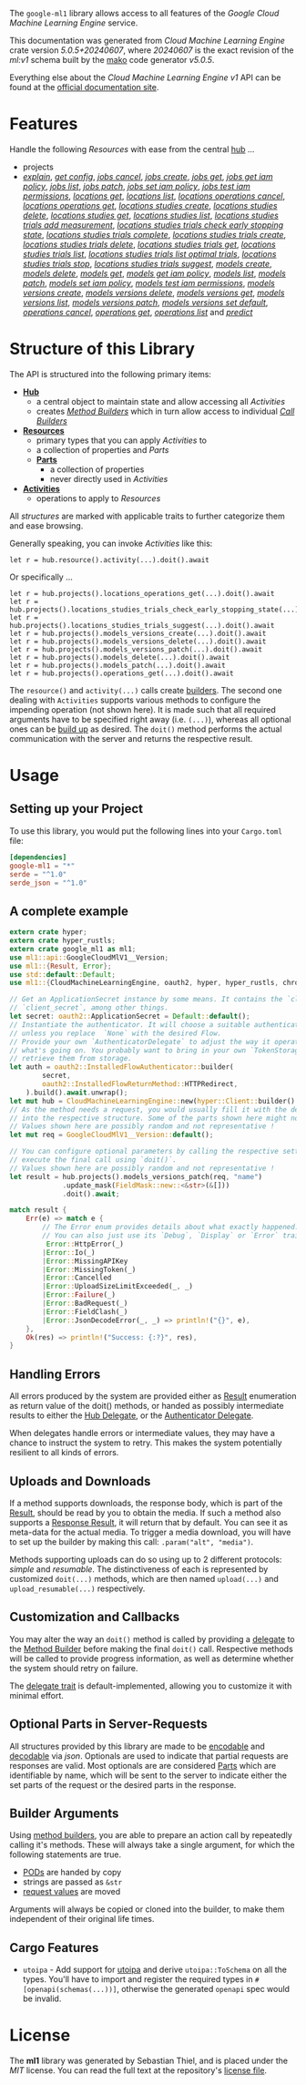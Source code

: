 <!---
DO NOT EDIT !
This file was generated automatically from 'src/generator/templates/api/README.md.mako'
DO NOT EDIT !
-->
The `google-ml1` library allows access to all features of the *Google Cloud Machine Learning Engine* service.

This documentation was generated from *Cloud Machine Learning Engine* crate version *5.0.5+20240607*, where *20240607* is the exact revision of the *ml:v1* schema built by the [mako](http://www.makotemplates.org/) code generator *v5.0.5*.

Everything else about the *Cloud Machine Learning Engine* *v1* API can be found at the
[official documentation site](https://cloud.google.com/ml/).
# Features

Handle the following *Resources* with ease from the central [hub](https://docs.rs/google-ml1/5.0.5+20240607/google_ml1/CloudMachineLearningEngine) ... 

* projects
 * [*explain*](https://docs.rs/google-ml1/5.0.5+20240607/google_ml1/api::ProjectExplainCall), [*get config*](https://docs.rs/google-ml1/5.0.5+20240607/google_ml1/api::ProjectGetConfigCall), [*jobs cancel*](https://docs.rs/google-ml1/5.0.5+20240607/google_ml1/api::ProjectJobCancelCall), [*jobs create*](https://docs.rs/google-ml1/5.0.5+20240607/google_ml1/api::ProjectJobCreateCall), [*jobs get*](https://docs.rs/google-ml1/5.0.5+20240607/google_ml1/api::ProjectJobGetCall), [*jobs get iam policy*](https://docs.rs/google-ml1/5.0.5+20240607/google_ml1/api::ProjectJobGetIamPolicyCall), [*jobs list*](https://docs.rs/google-ml1/5.0.5+20240607/google_ml1/api::ProjectJobListCall), [*jobs patch*](https://docs.rs/google-ml1/5.0.5+20240607/google_ml1/api::ProjectJobPatchCall), [*jobs set iam policy*](https://docs.rs/google-ml1/5.0.5+20240607/google_ml1/api::ProjectJobSetIamPolicyCall), [*jobs test iam permissions*](https://docs.rs/google-ml1/5.0.5+20240607/google_ml1/api::ProjectJobTestIamPermissionCall), [*locations get*](https://docs.rs/google-ml1/5.0.5+20240607/google_ml1/api::ProjectLocationGetCall), [*locations list*](https://docs.rs/google-ml1/5.0.5+20240607/google_ml1/api::ProjectLocationListCall), [*locations operations cancel*](https://docs.rs/google-ml1/5.0.5+20240607/google_ml1/api::ProjectLocationOperationCancelCall), [*locations operations get*](https://docs.rs/google-ml1/5.0.5+20240607/google_ml1/api::ProjectLocationOperationGetCall), [*locations studies create*](https://docs.rs/google-ml1/5.0.5+20240607/google_ml1/api::ProjectLocationStudyCreateCall), [*locations studies delete*](https://docs.rs/google-ml1/5.0.5+20240607/google_ml1/api::ProjectLocationStudyDeleteCall), [*locations studies get*](https://docs.rs/google-ml1/5.0.5+20240607/google_ml1/api::ProjectLocationStudyGetCall), [*locations studies list*](https://docs.rs/google-ml1/5.0.5+20240607/google_ml1/api::ProjectLocationStudyListCall), [*locations studies trials add measurement*](https://docs.rs/google-ml1/5.0.5+20240607/google_ml1/api::ProjectLocationStudyTrialAddMeasurementCall), [*locations studies trials check early stopping state*](https://docs.rs/google-ml1/5.0.5+20240607/google_ml1/api::ProjectLocationStudyTrialCheckEarlyStoppingStateCall), [*locations studies trials complete*](https://docs.rs/google-ml1/5.0.5+20240607/google_ml1/api::ProjectLocationStudyTrialCompleteCall), [*locations studies trials create*](https://docs.rs/google-ml1/5.0.5+20240607/google_ml1/api::ProjectLocationStudyTrialCreateCall), [*locations studies trials delete*](https://docs.rs/google-ml1/5.0.5+20240607/google_ml1/api::ProjectLocationStudyTrialDeleteCall), [*locations studies trials get*](https://docs.rs/google-ml1/5.0.5+20240607/google_ml1/api::ProjectLocationStudyTrialGetCall), [*locations studies trials list*](https://docs.rs/google-ml1/5.0.5+20240607/google_ml1/api::ProjectLocationStudyTrialListCall), [*locations studies trials list optimal trials*](https://docs.rs/google-ml1/5.0.5+20240607/google_ml1/api::ProjectLocationStudyTrialListOptimalTrialCall), [*locations studies trials stop*](https://docs.rs/google-ml1/5.0.5+20240607/google_ml1/api::ProjectLocationStudyTrialStopCall), [*locations studies trials suggest*](https://docs.rs/google-ml1/5.0.5+20240607/google_ml1/api::ProjectLocationStudyTrialSuggestCall), [*models create*](https://docs.rs/google-ml1/5.0.5+20240607/google_ml1/api::ProjectModelCreateCall), [*models delete*](https://docs.rs/google-ml1/5.0.5+20240607/google_ml1/api::ProjectModelDeleteCall), [*models get*](https://docs.rs/google-ml1/5.0.5+20240607/google_ml1/api::ProjectModelGetCall), [*models get iam policy*](https://docs.rs/google-ml1/5.0.5+20240607/google_ml1/api::ProjectModelGetIamPolicyCall), [*models list*](https://docs.rs/google-ml1/5.0.5+20240607/google_ml1/api::ProjectModelListCall), [*models patch*](https://docs.rs/google-ml1/5.0.5+20240607/google_ml1/api::ProjectModelPatchCall), [*models set iam policy*](https://docs.rs/google-ml1/5.0.5+20240607/google_ml1/api::ProjectModelSetIamPolicyCall), [*models test iam permissions*](https://docs.rs/google-ml1/5.0.5+20240607/google_ml1/api::ProjectModelTestIamPermissionCall), [*models versions create*](https://docs.rs/google-ml1/5.0.5+20240607/google_ml1/api::ProjectModelVersionCreateCall), [*models versions delete*](https://docs.rs/google-ml1/5.0.5+20240607/google_ml1/api::ProjectModelVersionDeleteCall), [*models versions get*](https://docs.rs/google-ml1/5.0.5+20240607/google_ml1/api::ProjectModelVersionGetCall), [*models versions list*](https://docs.rs/google-ml1/5.0.5+20240607/google_ml1/api::ProjectModelVersionListCall), [*models versions patch*](https://docs.rs/google-ml1/5.0.5+20240607/google_ml1/api::ProjectModelVersionPatchCall), [*models versions set default*](https://docs.rs/google-ml1/5.0.5+20240607/google_ml1/api::ProjectModelVersionSetDefaultCall), [*operations cancel*](https://docs.rs/google-ml1/5.0.5+20240607/google_ml1/api::ProjectOperationCancelCall), [*operations get*](https://docs.rs/google-ml1/5.0.5+20240607/google_ml1/api::ProjectOperationGetCall), [*operations list*](https://docs.rs/google-ml1/5.0.5+20240607/google_ml1/api::ProjectOperationListCall) and [*predict*](https://docs.rs/google-ml1/5.0.5+20240607/google_ml1/api::ProjectPredictCall)




# Structure of this Library

The API is structured into the following primary items:

* **[Hub](https://docs.rs/google-ml1/5.0.5+20240607/google_ml1/CloudMachineLearningEngine)**
    * a central object to maintain state and allow accessing all *Activities*
    * creates [*Method Builders*](https://docs.rs/google-ml1/5.0.5+20240607/google_ml1/client::MethodsBuilder) which in turn
      allow access to individual [*Call Builders*](https://docs.rs/google-ml1/5.0.5+20240607/google_ml1/client::CallBuilder)
* **[Resources](https://docs.rs/google-ml1/5.0.5+20240607/google_ml1/client::Resource)**
    * primary types that you can apply *Activities* to
    * a collection of properties and *Parts*
    * **[Parts](https://docs.rs/google-ml1/5.0.5+20240607/google_ml1/client::Part)**
        * a collection of properties
        * never directly used in *Activities*
* **[Activities](https://docs.rs/google-ml1/5.0.5+20240607/google_ml1/client::CallBuilder)**
    * operations to apply to *Resources*

All *structures* are marked with applicable traits to further categorize them and ease browsing.

Generally speaking, you can invoke *Activities* like this:

```Rust,ignore
let r = hub.resource().activity(...).doit().await
```

Or specifically ...

```ignore
let r = hub.projects().locations_operations_get(...).doit().await
let r = hub.projects().locations_studies_trials_check_early_stopping_state(...).doit().await
let r = hub.projects().locations_studies_trials_suggest(...).doit().await
let r = hub.projects().models_versions_create(...).doit().await
let r = hub.projects().models_versions_delete(...).doit().await
let r = hub.projects().models_versions_patch(...).doit().await
let r = hub.projects().models_delete(...).doit().await
let r = hub.projects().models_patch(...).doit().await
let r = hub.projects().operations_get(...).doit().await
```

The `resource()` and `activity(...)` calls create [builders][builder-pattern]. The second one dealing with `Activities` 
supports various methods to configure the impending operation (not shown here). It is made such that all required arguments have to be 
specified right away (i.e. `(...)`), whereas all optional ones can be [build up][builder-pattern] as desired.
The `doit()` method performs the actual communication with the server and returns the respective result.

# Usage

## Setting up your Project

To use this library, you would put the following lines into your `Cargo.toml` file:

```toml
[dependencies]
google-ml1 = "*"
serde = "^1.0"
serde_json = "^1.0"
```

## A complete example

```Rust
extern crate hyper;
extern crate hyper_rustls;
extern crate google_ml1 as ml1;
use ml1::api::GoogleCloudMlV1__Version;
use ml1::{Result, Error};
use std::default::Default;
use ml1::{CloudMachineLearningEngine, oauth2, hyper, hyper_rustls, chrono, FieldMask};

// Get an ApplicationSecret instance by some means. It contains the `client_id` and 
// `client_secret`, among other things.
let secret: oauth2::ApplicationSecret = Default::default();
// Instantiate the authenticator. It will choose a suitable authentication flow for you, 
// unless you replace  `None` with the desired Flow.
// Provide your own `AuthenticatorDelegate` to adjust the way it operates and get feedback about 
// what's going on. You probably want to bring in your own `TokenStorage` to persist tokens and
// retrieve them from storage.
let auth = oauth2::InstalledFlowAuthenticator::builder(
        secret,
        oauth2::InstalledFlowReturnMethod::HTTPRedirect,
    ).build().await.unwrap();
let mut hub = CloudMachineLearningEngine::new(hyper::Client::builder().build(hyper_rustls::HttpsConnectorBuilder::new().with_native_roots().unwrap().https_or_http().enable_http1().build()), auth);
// As the method needs a request, you would usually fill it with the desired information
// into the respective structure. Some of the parts shown here might not be applicable !
// Values shown here are possibly random and not representative !
let mut req = GoogleCloudMlV1__Version::default();

// You can configure optional parameters by calling the respective setters at will, and
// execute the final call using `doit()`.
// Values shown here are possibly random and not representative !
let result = hub.projects().models_versions_patch(req, "name")
             .update_mask(FieldMask::new::<&str>(&[]))
             .doit().await;

match result {
    Err(e) => match e {
        // The Error enum provides details about what exactly happened.
        // You can also just use its `Debug`, `Display` or `Error` traits
         Error::HttpError(_)
        |Error::Io(_)
        |Error::MissingAPIKey
        |Error::MissingToken(_)
        |Error::Cancelled
        |Error::UploadSizeLimitExceeded(_, _)
        |Error::Failure(_)
        |Error::BadRequest(_)
        |Error::FieldClash(_)
        |Error::JsonDecodeError(_, _) => println!("{}", e),
    },
    Ok(res) => println!("Success: {:?}", res),
}

```
## Handling Errors

All errors produced by the system are provided either as [Result](https://docs.rs/google-ml1/5.0.5+20240607/google_ml1/client::Result) enumeration as return value of
the doit() methods, or handed as possibly intermediate results to either the 
[Hub Delegate](https://docs.rs/google-ml1/5.0.5+20240607/google_ml1/client::Delegate), or the [Authenticator Delegate](https://docs.rs/yup-oauth2/*/yup_oauth2/trait.AuthenticatorDelegate.html).

When delegates handle errors or intermediate values, they may have a chance to instruct the system to retry. This 
makes the system potentially resilient to all kinds of errors.

## Uploads and Downloads
If a method supports downloads, the response body, which is part of the [Result](https://docs.rs/google-ml1/5.0.5+20240607/google_ml1/client::Result), should be
read by you to obtain the media.
If such a method also supports a [Response Result](https://docs.rs/google-ml1/5.0.5+20240607/google_ml1/client::ResponseResult), it will return that by default.
You can see it as meta-data for the actual media. To trigger a media download, you will have to set up the builder by making
this call: `.param("alt", "media")`.

Methods supporting uploads can do so using up to 2 different protocols: 
*simple* and *resumable*. The distinctiveness of each is represented by customized 
`doit(...)` methods, which are then named `upload(...)` and `upload_resumable(...)` respectively.

## Customization and Callbacks

You may alter the way an `doit()` method is called by providing a [delegate](https://docs.rs/google-ml1/5.0.5+20240607/google_ml1/client::Delegate) to the 
[Method Builder](https://docs.rs/google-ml1/5.0.5+20240607/google_ml1/client::CallBuilder) before making the final `doit()` call. 
Respective methods will be called to provide progress information, as well as determine whether the system should 
retry on failure.

The [delegate trait](https://docs.rs/google-ml1/5.0.5+20240607/google_ml1/client::Delegate) is default-implemented, allowing you to customize it with minimal effort.

## Optional Parts in Server-Requests

All structures provided by this library are made to be [encodable](https://docs.rs/google-ml1/5.0.5+20240607/google_ml1/client::RequestValue) and 
[decodable](https://docs.rs/google-ml1/5.0.5+20240607/google_ml1/client::ResponseResult) via *json*. Optionals are used to indicate that partial requests are responses 
are valid.
Most optionals are are considered [Parts](https://docs.rs/google-ml1/5.0.5+20240607/google_ml1/client::Part) which are identifiable by name, which will be sent to 
the server to indicate either the set parts of the request or the desired parts in the response.

## Builder Arguments

Using [method builders](https://docs.rs/google-ml1/5.0.5+20240607/google_ml1/client::CallBuilder), you are able to prepare an action call by repeatedly calling it's methods.
These will always take a single argument, for which the following statements are true.

* [PODs][wiki-pod] are handed by copy
* strings are passed as `&str`
* [request values](https://docs.rs/google-ml1/5.0.5+20240607/google_ml1/client::RequestValue) are moved

Arguments will always be copied or cloned into the builder, to make them independent of their original life times.

[wiki-pod]: http://en.wikipedia.org/wiki/Plain_old_data_structure
[builder-pattern]: http://en.wikipedia.org/wiki/Builder_pattern
[google-go-api]: https://github.com/google/google-api-go-client

## Cargo Features

* `utoipa` - Add support for [utoipa](https://crates.io/crates/utoipa) and derive `utoipa::ToSchema` on all
the types. You'll have to import and register the required types in `#[openapi(schemas(...))]`, otherwise the
generated `openapi` spec would be invalid.


# License
The **ml1** library was generated by Sebastian Thiel, and is placed 
under the *MIT* license.
You can read the full text at the repository's [license file][repo-license].

[repo-license]: https://github.com/Byron/google-apis-rsblob/main/LICENSE.md


